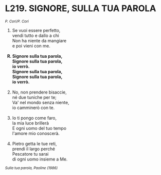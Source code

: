 # L219. SIGNORE, SULLA TUA PAROLA

<sub><i>P. Cori/P. Cori</i></sub>
<ol>
	<li>Se vuoi essere perfetto,<br>
		vendi tutto e dallo a chi<br>
		Non ha niente da mangiare<br>
		e poi vieni con me.</li><br>
	<b><li type="A" value="18">Signore sulla tua parola,<br>
		Signore sulla tua parola,<br>
		io verrò.<br>
		Signore sulla tua parola,<br>
		Signore sulla tua parola,<br>
		io verrò.</li></b><br>
	<li value="2">No, non prendere bisaccie,<br>
		né due tuniche per te;<br>
		Va' nel mondo senza niente,<br>
		io camminerò con te.</li><br>
	<li>Io ti pongo come faro,<br>
		la mia luce brillerà<br>
		E ogni uomo del tuo tempo<br>
		l'amore mio conoscerà.</li><br>
	<li>Pietro getta le tue reti,<br>
		prendi il largo perché<br>
		Pescatore tu sarai<br>
		di ogni uomo insieme a Me.</li>
</ol>
<sub><i>Sulla tua parola, Paoline (1986)</i></sub>
